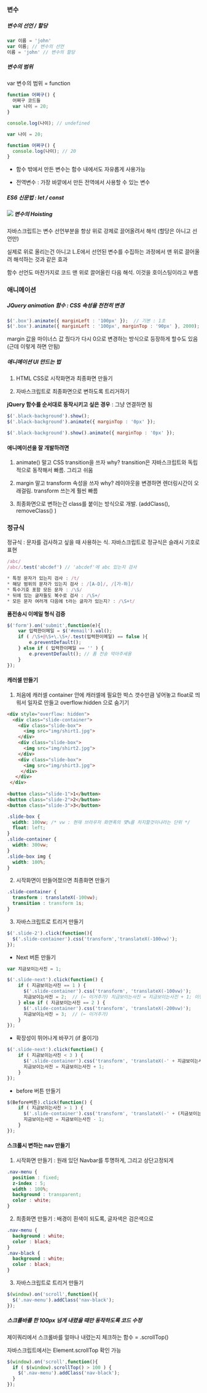 ### 변수

##### 변수의 선언 / 할당

```js
var 이름 = 'john'
var 이름; // 변수의 선언
이름 = 'john' // 변수의 할당
```

##### 변수의 범위

var 변수의 범위 = function 

```js
function 어쩌구() {
  어쩌구 코드들
  var 나이 = 20;
}

console.log(나이); // undefined
```

```js
var 나이 = 20;

function 어쩌구() {
  console.log(나이); // 20
}
```

* 함수 밖에서 만든 변수는 함수 내에서도 자유롭게 사용가능

* 전역변수 : 가장 바깥에서 만든 전역에서 사용할 수 있는 변수

##### ES6 신문법 : let / const

<img src="./변수.png" align=left>

##### 변수의 Hoisting

자바스크립트는 변수 선언부분을 항상 위로 강제로 끌어올려서 해석 (할당은 아니고 선언만)

실제로 위로 올리는건 아니고 L.E에서 선언된 변수를 수집하는 과정에서 맨 위로 끌어올려 해석하는 것과 같은 효과

함수 선언도 마찬가지로 코드 맨 위로 끌어올린 다음 해석. 이것을 호이스팅이라고 부름



### 애니메이션

##### JQuery animation 함수 : CSS 속성을 천천히 변경

```js
$('.box').animate({ marginLeft : '100px' });  // 기본 : 1초
$('.box').animate({ marginLeft : '100px', marginTop : '90px' }, 2000); 
```

margin 값을 마이너스 값 줬다가 다시 0으로 변경하는 방식으로 등장하게 할수도 있음 (근데 이렇게 하면 안됨)



##### 애니메이션 UI 만드는 법

1. HTML CSS로 시작화면과 최종화면 만들기

2. 자바스크립트로 최종화면으로 변하도록 트리거하기



**jQuery 함수를 순서대로 동작시키고 싶은 경우** : 그냥 연결하면 됨

```js
$('.black-background').show(); 
$('.black-background').animate({ marginTop : '0px' }); 

$('.black-background').show().animate({ marginTop : '0px' }); 
```



#### 애니메이션을 잘 개발하려면

1. animate() 말고 CSS transition을 쓰자 why? transition은 자바스크립트와 독립적으로 동작해서 빠름. 그리고 쉬움

2. margin 말고 transform 속성을 쓰자 why? 레이아웃을 변경하면 렌더링시간이 오래걸림. transform 쓰는게 훨씬 빠름

3. 최종화면으로 변하는건 class를 붙이는 방식으로 개발. (addClass(), removeClass() )



### 정규식

정규식 : 문자를 검사하고 싶을 때 사용하는 식. 자바스크립트로 정규식은 슬래시 기호로 표현

```js
/abc/
/abc/.test('abcdef') // 'abcdef'에 abc 있는지 검사

* 특정 문자가 있는지 검사 : /t/
* 해당 범위의 문자가 있는지 검사 : /[A-D]/, /[가-하]/
* 특수기호 포함 모든 문자 : /\S/
* 뒤에 있는 글자들도 복수로 검사 : /\S+/
* 모든 문자 여러개 다음에 t라는 글자가 있는지? : /\S+t/
```

**폼전송시 이메일 형식 검증**

```js
$('form').on('submit',function(e){
	var 입력한이메일 = $('#email').val();
	if ( /\S+@\S+\.\S+/.test(입력한이메일) == false ){
		e.preventDefault();
	} else if ( 입력한이메일 == '' ) {
		e.preventDefault(); // 폼 전송 막아주세용
	}
});
```



#### 캐러셀 만들기

1. 처음에 캐러셀 container 안에 캐러셀에 필요한 박스 갯수만큼 넣어놓고 float로 띄워서 일자로 만들고 overflow:hidden 으로 숨기기

```html
<div style="overflow: hidden">
  <div class="slide-container">
    <div class="slide-box">
      <img src="img/shirt1.jpg">
    </div>
    <div class="slide-box">
      <img src="img/shirt2.jpg">
    </div>
    <div class="slide-box">
      <img src="img/shirt3.jpg">
     </div>
   </div>
 </div>
    
<button class="slide-1">1</button>
<button class="slide-2">2</button>
<button class="slide-3">3</button>
```

```css
.slide-box {
  width: 100vw; /* vw : 현재 브라우저 화면폭의 몇%를 차지할것이냐라는 단위 */
  float: left;
}
.slide-container {
  width: 300vw;
}
.slide-box img {
  width: 100%;
}
```

2. 시작화면이 만들어졌으면 최종화면 만들기

```css
.slide-container {
  transform : translateX(-100vw);
  transition : transform 1s;
}
```

3. 자바스크립트로 트리거 만들기

```js
$('.slide-2').click(function(){
  $('.slide-container').css('transform','translateX(-100vw)');
});
```



* Next 버튼 만들기

```js
var 지금보이는사진 = 1;

$('.slide-next').click(function() {
    if ( 지금보이는사진 == 1 ) {
      $('.slide-container').css('transform', 'translateX(-100vw)');
      지금보이는사진 = 2;  // (← 이거추가) 지금보이는사진 = 지금보이는사진 + 1; 이렇게도 가능함
    } else if ( 지금보이는사진 == 2 ) {
      $('.slide-container').css('transform', 'translateX(-200vw)');
      지금보이는사진 = 3;  // (← 이거추가)
    }
});
```

- 확장성이 뛰어나게 바꾸기 (if 줄이기)

```js
$('.slide-next').click(function() {
    if ( 지금보이는사진 < 3 ) {
      $('.slide-container').css('transform', 'translateX(-' + 지금보이는사진 + '00vw)');
      지금보이는사진 = 지금보이는사진 + 1;
    }
});
```

- before 버튼 만들기

```js
$(Before버튼).click(function() {
    if ( 지금보이는사진 > 1 ) { 
      $('.slide-container').css('transform', 'translateX(-' + (지금보이는사진 - 2) + '00vw)');  
      지금보이는사진 = 지금보이는사진 - 1;
    }
});
```



#### 스크롤시 변하는 nav 만들기

1. 시작화면 만들기 : 원래 있던 Navbar를 투명하게, 그리고 상단고정되게

```css
.nav-menu {
  position : fixed;
  z-index : 5;
  width : 100%;
  background : transparent;
  color : white;
}
```

2. 최종화면 만들기 : 배경이 흰색이 되도록, 글자색은 검은색으로

```css
.nav-menu {
  background : white;
  color : black;
}
.nav-black {
  background : white;
  color : black;
}
```

3. 자바스크립트로 트리거 만들기

```js
$(window).on('scroll',function(){
  $('.nav-menu').addClass('nav-black');
});
```



##### 스크롤바를 한 100px 넘게 내렸을 때만 동작하도록 코드 수정

제이쿼리에서 스크롤바를 얼마나 내렸는지 체크하는 함수 = .scrollTop()

자바스크립트에서는 Element.scrollTop 확인 가능 

```js
$(window).on('scroll',function(){
  if ( $(window).scrollTop() > 100 ) {
    $('.nav-menu').addClass('nav-black');
  }
});
```



